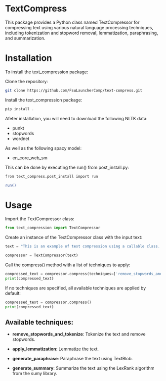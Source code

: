 # TextCompress
This package provides a Python class named TextCompressor for compressing text using various natural language processing techniques, including tokenization and stopword removal, lemmatization, paraphrasing, and summarization.

# Installation
To install the text_compression package:

Clone the repository:

```bash
git clone https://github.com/FsuLauncherComp/text-compress.git
```

Install the text_compression package:

```bash
pip install .
```

Afeter installation, you will need to download the following NLTK data:

- punkt
- stopwords
- wordnet

As well as the following spacy model:

- en_core_web_sm

This can be done by executing the run() from post_install.py:

```bash
from text_compress.post_install import run

run()
```

# Usage

Import the TextCompressor class:

```python
from text_compression import TextCompressor
```

Create an instance of the TextCompressor class with the input text:

```python
text = "This is an example of text compression using a callable class. Users can choose specific techniques to implement or use all techniques."

compressor = TextCompressor(text)
```

Call the compress() method with a list of techniques to apply:

```python
compressed_text = compressor.compress(techniques=['remove_stopwords_and_tokenize','generate_paraphrase','generate_summary'])
print(compressed_text)
```

If no techniques are specified, all available techniques are applied by default:

```python
compressed_text = compressor.compress()
print(compressed_text)
```

## Available techniques:

- **remove_stopwords_and_tokenize**: Tokenize the text and remove stopwords.

- **apply_lemmatization**: Lemmatize the text.

- **generate_paraphrase**: Paraphrase the text using TextBlob.

- **generate_summary**: Summarize the text using the LexRank algorithm from the sumy library.